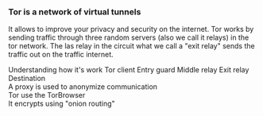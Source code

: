 ### Tor is a network of virtual tunnels 

<p>It allows to improve your privacy and security on the internet. 
Tor works by sending traffic through three random servers (also we call it relays) in the tor network. The las relay in the circuit what we call a "exit relay" sends the traffic out on the traffic internet.
</p>
<p>
Understanding how it's work 
<sep>
Tor client
Entry guard
Middle relay
Exit relay 
Destination 
</sep>
<br>
<he>
A proxy is used to anonymize communication <br>
Tor use the TorBrowser <br>
It encrypts using "onion routing"
</p>